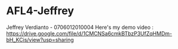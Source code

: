 # AFL4-Jeffrey

Jeffrey Verdianto - 0706012010004
Here's my demo video :
https://drive.google.com/file/d/1CMCNSa6cmkBTbzP3UfZqHMDm-bH_KCis/view?usp=sharing
